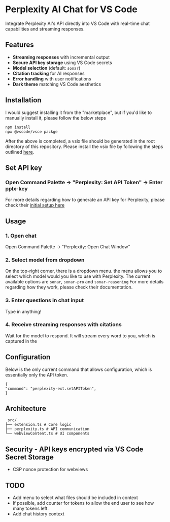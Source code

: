 # Perplexity AI Chat for VS Code

Integrate Perplexity AI's API directly into VS Code with real-time chat capabilities and streaming responses.

## Features

- **Streaming responses** with incremental output
- **Secure API key storage** using VS Code secrets
- **Model selection** (default: `sonar`)
- **Citation tracking** for AI responses
- **Error handling** with user notifications
- **Dark theme** matching VS Code aesthetics

## Installation

I would suggest installing it from the "marketplace", but if you'd like to manually install it, please follow the below steps

```
npm install 
npx @vscode/vsce packge
```

After the above is completed, a vsix file should be generated in the root directory of this repository. 
Please install the vsix file by following the steps outlined [here](https://code.visualstudio.com/docs/editor/extension-marketplace).  


## Set API key

### Open Command Palette → "Perplexity: Set API Token" → Enter pplx-key

For more details regarding how to generate an API key for Perplexity, please check their [initial setup here](https://docs.perplexity.ai/guides/getting-started)

## Usage

### 1. Open chat

Open Command Palette → "Perplexity: Open Chat Window"

### 2. Select model from dropdown  

On the top-right corner, there is a dropdown menu. the menu allows you to select which model would you like to use with Perplexity. The current available options are `sonar`, `sonar-pro` and `sonar-reasoning`
For more details regarding how they work, please check their documentation.

### 3. Enter questions in chat input

Type in anything!

### 4. Receive streaming responses with citations

Wait for the model to respond. It will stream every word to you, which is captured in the

## Configuration

Below is the only current command that allows configuration, which is essentially only the API token.

```
{  
"command": "perplexity-ext.setAPIToken",  
}
```

## Architecture

```
 src/  
├── extension.ts # Core logic  
├── perplexity.ts # API communication 
└── webviewContent.ts # UI components
```

## Security - API keys encrypted via VS Code Secret Storage

- CSP nonce protection for webviews

## TODO

- Add menu to select what files should be included in context
- If possible, add counter for tokens to allow the end user to see how many tokens left.
- Add chat history context 